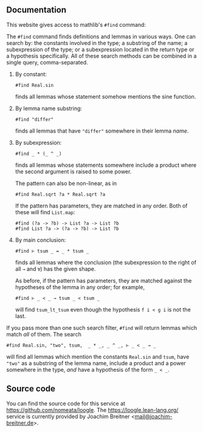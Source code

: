 ## Documentation

This website gives access to mathlib's `#find` command:

The `#find` command finds definitions and lemmas in various ways. One can search by: the constants
involved in the type; a substring of the name; a subexpression of the type; or a subexpression
located in the return type or a hypothesis specifically. All of these search methods can be
combined in a single query, comma-separated.

1. By constant:
   ```lean
   #find Real.sin
   ```
   finds all lemmas whose statement somehow mentions the sine function.

2. By lemma name substring:
   ```lean
   #find "differ"
   ```
   finds all lemmas that have `"differ"` somewhere in their lemma _name_.

3. By subexpression:
   ```lean
   #find _ * (_ ^ _)
   ```
   finds all lemmas whose statements somewhere include a product where the second argument is
   raised to some power.

   The pattern can also be non-linear, as in
   ```lean
   #find Real.sqrt ?a * Real.sqrt ?a
   ```

   If the pattern has parameters, they are matched in any order. Both of these will find `List.map`:
   ```
   #find (?a -> ?b) -> List ?a -> List ?b
   #find List ?a -> (?a -> ?b) -> List ?b
   ```

4. By main conclusion:
   ```lean
   #find ⊢ tsum _ = _ * tsum _
   ```
   finds all lemmas where the conclusion (the subexpression to the right of all `→` and `∀`) has the
   given shape.

   As before, if the pattern has parameters, they are matched against the hypotheses of
   the lemma in any order; for example,
   ```lean
   #find ⊢ _ < _ → tsum _ < tsum _
   ```
   will find `tsum_lt_tsum` even though the hypothesis `f i < g i` is not the last.


If you pass more than one such search filter, `#find` will return lemmas which match _all_ of them.
The search
```lean
#find Real.sin, "two", tsum,  _ * _, _ ^ _, ⊢ _ < _ → _
```
will find all lemmas which mention the constants `Real.sin` and `tsum`, have `"two"` as a
substring of the lemma name, include a product and a power somewhere in the type, *and* have a
hypothesis of the form `_ < _`.

## Source code

You can find the source code for this service at <https://github.com/nomeata/loogle>.
The <https://loogle.lean-lang.org/> service is currently provided by Joachim Breitner <<mail@joachim-breitner.de>>.


